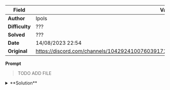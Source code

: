 |Field|Value|
|---|---|
|**Author**|Ipols|
|**Difficulty**|???|
|**Solved**|???|
|**Date**|14/08/2023 22:54|
|**Original**|https://discord.com/channels/1042924100760391710/1110625554476040323/1140750417567957032|

**Prompt**
> TODO ADD FILE 

<details>
  <summary>**Solution**</summary>
  
> 
</details>
